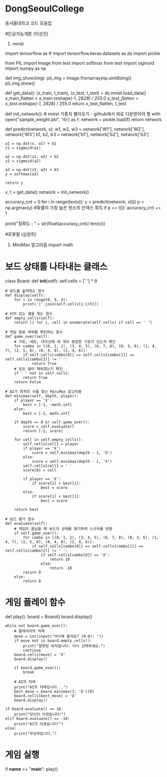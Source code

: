 # DongSeoulCollege
동서울대학교 코드 모음집

#인공지능개론 (이성진)
1. mnist
   
import tensorflow as tf
import tensorflow.keras.datasets as ds
import pickle

from PIL import Image
from test import softmax 
from test import sigmoid
import numpy as np

def img_show(img):
    pil_img = Image.fromarray(np.uint8(img))
    pil_img.show()

def get_data():
    (x_train, t_train), (x_test, t_test) = ds.mnist.load_data()
    x_train_flatten = x_train.reshape(-1, 28*28) / 255.0
    x_test_flatten = x_test.reshape(-1, 28*28) / 255.0 
    return x_test_flatten, t_test

def init_network():          # mnist 가중치 불러오기 - github에서 따로 다운받아야 함
    with open("sample_weight.pkl", 'rb') as f:
        network = pickle.load(f)
    return network

def predict(network, x):
    w1, w2, w3 = network['W1'], network['W2'], network['W3']
    b1, b2, b3 = network['b1'], network['b2'], network['b3']
    
    a1 = np.dot(x, w1) + b1
    z1 = sigmoid(a1)
    
    a2 = np.dot(z1, w2) + b2
    z2 = sigmoid(a2)
    
    a3 = np.dot(z2, w3) + b3
    y = softmax(a3)
    
    return y

x, t = get_data()
network = init_network()

accuracy_cnt = 0
for i in range(len(x)):
    y = predict(network, x[i])
    p = np.argmax(y) #확률이 가장 높은 원소의 인덱스 획득
    if p == t[i]:
        accuracy_cnt += 1
        
print("정확도 : " + str(float(accuracy_cnt)/ len(x)))




#로봇팔 (심원희)
1. MiniMax 알고리즘
import math

# 보드 상태를 나타내는 클래스
class Board:
    def __init__(self):
        self.cells = [' '] * 9
    
    # 보드를 출력하는 함수
    def display(self):
        for i in range(0, 9, 3):
            print('|'.join(self.cells[i:i+3]))
    
    # 비어 있는 셀을 찾는 함수
    def empty_cells(self):
        return [i for i, cell in enumerate(self.cells) if cell == ' ']
    
    # 게임 종료 여부를 확인하는 함수
    def game_over(self):
        # 가로, 세로, 대각선에 세 개의 동일한 기호가 있는지 확인
        for combo in [(0, 1, 2), (3, 4, 5), (6, 7, 8), (0, 3, 6), (1, 4, 7), (2, 5, 8), (0, 4, 8), (2, 4, 6)]:
            if self.cells[combo[0]] == self.cells[combo[1]] == self.cells[combo[2]] != ' ':
                return True
        # 모든 셀이 채워졌는지 확인
        if ' ' not in self.cells:
            return True
        return False
    
    # AI가 최적의 수를 찾는 MiniMax 알고리즘
    def minimax(self, depth, player):
        if player == 'X':
            best = [-1, -math.inf]
        else:
            best = [-1, math.inf]
        
        if depth == 0 or self.game_over():
            score = self.evaluate()
            return [-1, score]
        
        for cell in self.empty_cells():
            self.cells[cell] = player
            if player == 'X':
                score = self.minimax(depth - 1, 'O')
            else:
                score = self.minimax(depth - 1, 'X')
            self.cells[cell] = ' '
            score[0] = cell
            
            if player == 'X':
                if score[1] > best[1]:
                    best = score
            else:
                if score[1] < best[1]:
                    best = score
        
        return best
    
    # 보드 평가 함수
    def evaluate(self):
        # 게임이 끝났을 때 보드의 상태를 평가하여 스코어를 반환
        if self.game_over():
            for combo in [(0, 1, 2), (3, 4, 5), (6, 7, 8), (0, 3, 6), (1, 4, 7), (2, 5, 8), (0, 4, 8), (2, 4, 6)]:
                if self.cells[combo[0]] == self.cells[combo[1]] == self.cells[combo[2]] != ' ':
                    if self.cells[combo[0]] == 'X':
                        return 10
                    else:
                        return -10
            return 0
        else:
            return 0

# 게임 플레이 함수
def play():
    board = Board()
    board.display()
    
    while not board.game_over():
        # 플레이어의 차례
        move = int(input("어디에 둘까요? (0-8): "))
        if move not in board.empty_cells():
            print("잘못된 위치입니다. 다시 선택하세요.")
            continue
        board.cells[move] = 'X'
        board.display()
        
        if board.game_over():
            break
        
        # AI의 차례
        print("AI의 차례입니다...")
        best_move = board.minimax(3, 'O')[0]
        board.cells[best_move] = 'O'
        board.display()
    
    if board.evaluate() == 10:
        print("당신이 이겼습니다!")
    elif board.evaluate() == -10:
        print("AI가 이겼습니다!")
    else:
        print("무승부입니다.")

# 게임 실행
if __name__ == "__main__":
    play()

